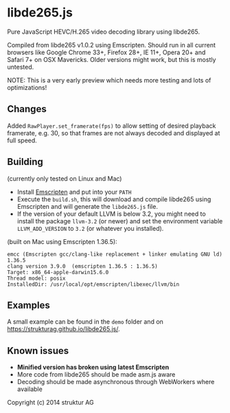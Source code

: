 # libde265.js

Pure JavaScript HEVC/H.265 video decoding library using libde265.

Compiled from libde265 v1.0.2 using Emscripten. Should run in all
current browsers like Google Chrome 33+, Firefox 28+, IE 11+, Opera
20+ and Safari 7+ on OSX Mavericks. Older versions might work, but
this is mostly untested.

NOTE: This is a very early preview which needs more testing and lots
of optimizations!

## Changes

Added `RawPlayer.set_framerate(fps)` to allow setting of desired
playback framerate, e.g. 30, so that frames are not always decoded
and displayed at full speed.

## Building

(currently only tested on Linux and Mac)

- Install [Emscripten][1] and put into your `PATH`
- Execute the `build.sh`, this will download and compile libde265 using
  Emscripten and will generate the `libde265.js` file.
- If the version of your default LLVM is below 3.2, you might need to
  install the package `llvm-3.2` (or newer) and set the environment
  variable `LLVM_ADD_VERSION` to `3.2` (or whatever you installed).

(built on Mac using Emscripten 1.36.5):

```
emcc (Emscripten gcc/clang-like replacement + linker emulating GNU ld) 1.36.5
clang version 3.9.0  (emscripten 1.36.5 : 1.36.5)
Target: x86_64-apple-darwin15.6.0
Thread model: posix
InstalledDir: /usr/local/opt/emscripten/libexec/llvm/bin
```

## Examples

A small example can be found in the `demo` folder and on
https://strukturag.github.io/libde265.js/.

## Known issues

- **Minified version has broken using latest Emscripten**
- More code from libde265 should be made asm.js aware
- Decoding should be made asynchronous through WebWorkers where available

[1]: http://emscripten.org

Copyright (c) 2014 struktur AG
